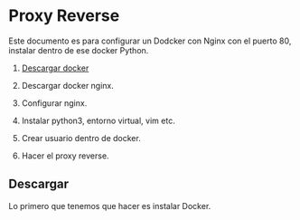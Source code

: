 # Proxy Reverse 
Este documento es para configurar un Dodcker con Nginx con el puerto 80, instalar dentro de ese docker Python.

1. [Descargar docker](#Descargar)

2. Descargar docker nginx.
3. Configurar nginx.
4. Instalar python3, entorno virtual, vim etc.
5. Crear usuario dentro de docker.
6. Hacer el proxy reverse.

## Descargar
Lo primero que tenemos que hacer es instalar Docker.
